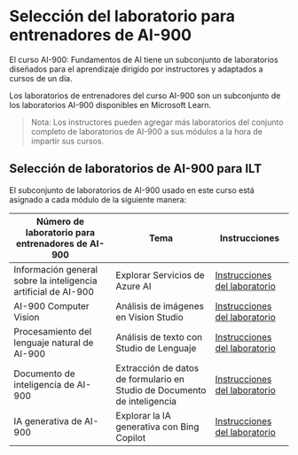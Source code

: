 # Selección del laboratorio para entrenadores de AI-900

El curso AI-900: Fundamentos de AI tiene un subconjunto de laboratorios diseñados para el aprendizaje dirigido por instructores y adaptados a cursos de un día.

Los laboratorios de entrenadores del curso AI-900 son un subconjunto de los laboratorios AI-900 disponibles en Microsoft Learn.

> Nota: Los instructores pueden agregar más laboratorios del conjunto completo de laboratorios de AI-900 a sus módulos a la hora de impartir sus cursos.

## Selección de laboratorios de AI-900 para ILT

El subconjunto de laboratorios de AI-900 usado en este curso está asignado a cada módulo de la siguiente manera: 

| Número de laboratorio para entrenadores de AI-900 | Tema | Instrucciones |
| --- | --- | --- |
| Información general sobre la inteligencia artificial de AI-900 | Explorar Servicios de Azure AI | [Instrucciones del laboratorio](https://go.microsoft.com/fwlink/?linkid=2250253) |
| AI-900 Computer Vision | Análisis de imágenes en Vision Studio | [Instrucciones del laboratorio](https://go.microsoft.com/fwlink/?linkid=2250145) |
| Procesamiento del lenguaje natural de AI-900 | Análisis de texto con Studio de Lenguaje | [Instrucciones del laboratorio](https://go.microsoft.com/fwlink/?linkid=2250314) |
| Documento de inteligencia de AI-900 | Extracción de datos de formulario en Studio de Documento de inteligencia | [Instrucciones del laboratorio](https://go.microsoft.com/fwlink/?linkid=2250315) |
| IA generativa de AI-900 | Explorar la IA generativa con Bing Copilot | [Instrucciones del laboratorio](https://go.microsoft.com/fwlink/?linkid=2249955) |


